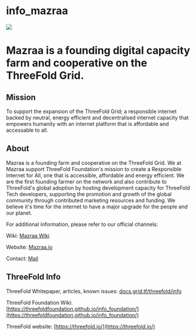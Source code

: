 # info_mazraa

[![](https://images.unsplash.com/photo-1502923061100-eb3c21273a5a?ixlib=rb-0.3.5&ixid=eyJhcHBfaWQiOjEyMDd9&s=90517ac5a32c63419e3fd8f23dc6713d&auto=format&fit=crop&w=3450&q=80)](https://www.mazraa.io/)

# Mazraa is a founding digital capacity farm and cooperative on the ThreeFold Grid.

## Mission

To support the expansion of the ThreeFold Grid; a responsible internet backed by neutral, energy efficient and decentralised internet capacity that empowers humanity with an internet platform that is affordable and accessable to all.

## About 
Mazraa is a founding farm and cooperative on the ThreeFold Grid. 
We at Mazraa support ThreeFold Foundation's mission to create a Responsible Internet for All, one that is accessible, affordable and energy efficient. We are the first founding farmer on the network and also contribute to ThreeFold's global adoption by hosting development capacity for ThreeFold Tech developers, supporting the promotion and growth of the global community through contributed marketing resources and funding. We believe it's time for the internet to have a major upgrade for the people and our planet.

For additional information, please refer to our official channels:

Wiki: [Mazraa Wiki](https://threefoldfoundation.github.io/info_mazraa/)

Website: [Mazraa.io](https://www.mazraa.io/) 

Contact: [Mail](connect@mazraa.io)

## ThreeFold Info

ThreeFold Whitepaper, articles, known issues: [docs.grid.tf/threefold/info](https://docs.grid.tf/threefold/info)

ThreeFold Foundation Wiki: [https://threefoldfoundation.github.io/info_foundation/](https://threefoldfoundation.github.io/info_foundation/)

ThreeFold website: [https://threefold.io/](https://threefold.io/)
